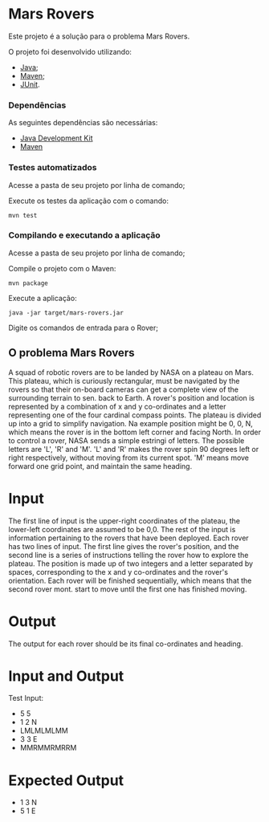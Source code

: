 # Mars Rovers

Este projeto é a solução para o problema Mars Rovers.

O projeto foi desenvolvido utilizando:
- [Java](https://www.java.com/pt_BR/);
- [Maven](https://maven.apache.org/);
- [JUnit](http://junit.org/).

### Dependências ###

As seguintes dependências são necessárias:

- [Java Development Kit](http://www.oracle.com/technetwork/java/javase/downloads/index.html)
- [Maven](https://maven.apache.org/)

### Testes automatizados ###

Acesse a pasta de seu projeto por linha de comando;

Execute os testes da aplicação com o comando:

    mvn test


### Compilando e executando a aplicação ###

Acesse a pasta de seu projeto por linha de comando;

Compile o projeto com o Maven:

    mvn package

Execute a aplicação:

    java -jar target/mars-rovers.jar

Digite os comandos de entrada para o Rover;



## O problema Mars Rovers ##
A squad of robotic rovers are to be landed by NASA on a plateau on Mars. This plateau, which is
curiously rectangular, must be navigated by the rovers so that their on-board cameras can get a
complete view of the surrounding terrain to sen. back to Earth.
A rover's position and location is represented by a combination of x and y co-ordinates and a letter
representing one of the four cardinal compass points. The plateau is divided up into a grid to
simplify navigation. Na example position might be 0, 0, N, which means the rover is in the bottom
left corner and facing North.
In order to control a rover, NASA sends a simple estringi of letters. The possible letters are 'L', 'R'
and 'M'. 'L' and 'R' makes the rover spin 90 degrees left or right respectively, without moving from
its current spot. 'M' means move forward one grid point, and maintain the same heading. 

# Input #

The first line of input is the upper-right coordinates of the plateau, the lower-left coordinates
are assumed to be 0,0.
The rest of the input is information pertaining to the rovers that have been deployed. Each
rover has two lines of input. The first line gives the rover's position, and the second line is a
series of instructions telling the rover how to explore the plateau.
The position is made up of two integers and a letter separated by spaces, corresponding to the
x and y co-ordinates and the rover's orientation.
Each rover will be finished sequentially, which means that the second rover mont. start to
move until the first one has finished moving.

# Output #

The output for each rover should be its final co-ordinates and heading.

# Input and Output #

Test Input:
- 5 5
- 1 2 N
- LMLMLMLMM
- 3 3 E
- MMRMMRMRRM 

# Expected Output #
- 1 3 N
- 5 1 E 
